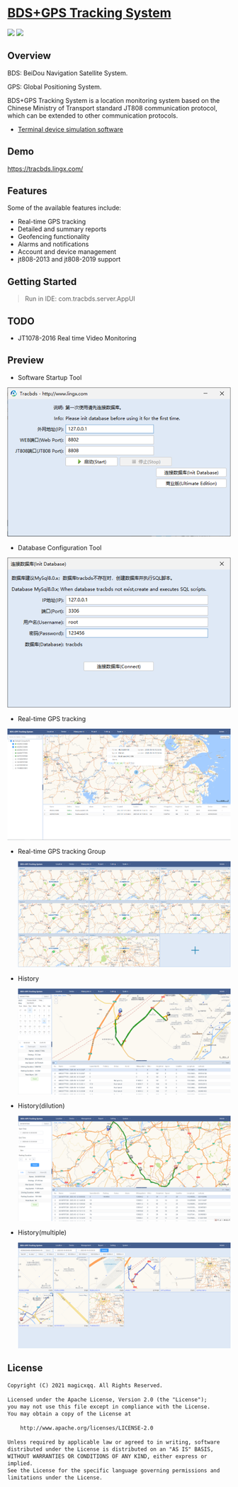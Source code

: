 # [BDS+GPS Tracking System](http://www.tracbds.com)


<p>
    <img src="https://img.shields.io/badge/License-Apache 2.0-green.svg"/>
    <img src="https://img.shields.io/badge/platform-linux%20|%20macos%20|%20windows-blue.svg" />
</p>

## Overview

BDS: BeiDou Navigation Satellite System.

GPS: Global Positioning System.

BDS+GPS Tracking System  is a location monitoring system based on the Chinese Ministry of Transport standard JT808 communication protocol, which can be extended to other communication protocols.

- [Terminal device simulation software](https://github.com/lingxcom/jt808-client)


## Demo

https://tracbds.lingx.com/


## Features

Some of the available features include:

- Real-time GPS tracking
- Detailed and summary reports
- Geofencing functionality
- Alarms and notifications
- Account and device management
- jt808-2013 and jt808-2019 support

## Getting Started
> Run in IDE: com.tracbds.server.AppUI
## TODO
 - JT1078-2016 Real time Video Monitoring

## Preview
- Software Startup Tool

![index](readme/20250516164941.png "index.png")

- Database Configuration Tool

![index](readme/20250516165024.png "index.png")

- Real-time GPS tracking

![index](readme/20250516165146.png "index.png")

- Real-time GPS tracking Group

  ![index](readme/20250516165319.png "index.png")

- History

  ![index](readme/20250516165526.png "index.png")

- History(dilution)

  ![index](readme/20250516165713.png "index.png")

- History(multiple)

  ![index](readme/20250516165854.png "index.png")

## License
```
Copyright (C) 2021 magicxqq. All Rights Reserved.

Licensed under the Apache License, Version 2.0 (the "License");
you may not use this file except in compliance with the License.
You may obtain a copy of the License at

    http://www.apache.org/licenses/LICENSE-2.0

Unless required by applicable law or agreed to in writing, software
distributed under the License is distributed on an "AS IS" BASIS,
WITHOUT WARRANTIES OR CONDITIONS OF ANY KIND, either express or implied.
See the License for the specific language governing permissions and
limitations under the License.
```

